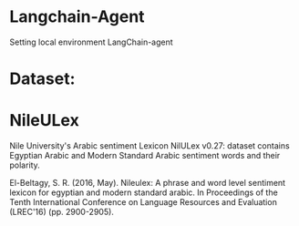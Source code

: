 # Langchain-Agent
Setting local environment LangChain-agent

# Dataset: 
# NileULex
Nile University's Arabic sentiment Lexicon 
NilULex v0.27: dataset contains Egyptian Arabic and Modern Standard Arabic sentiment words and their polarity.

El-Beltagy, S. R. (2016, May). Nileulex: A phrase and word level sentiment lexicon for egyptian and modern standard arabic. In Proceedings of the Tenth International Conference on Language Resources and Evaluation (LREC'16) (pp. 2900-2905).

